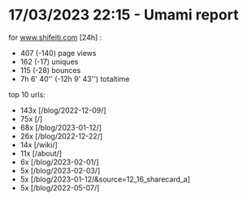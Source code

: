 # 17/03/2023 22:15 - Umami report
for www.shifeiti.com [24h] :

 - 407 (-140) page views
 - 162 (-17) uniques
 - 115 (-28) bounces
 - 7h 6' 40'' (-12h 9' 43'') totaltime


top 10 urls:
 - 143x [/blog/2022-12-09/]
 - 75x [/]
 - 68x [/blog/2023-01-12/]
 - 26x [/blog/2022-12-22/]
 - 14x [/wiki/]
 - 11x [/about/]
 - 6x [/blog/2023-02-01/]
 - 5x [/blog/2023-02-03/]
 - 5x [/blog/2023-01-12/&source=12_16_sharecard_a]
 - 5x [/blog/2022-05-07/]


